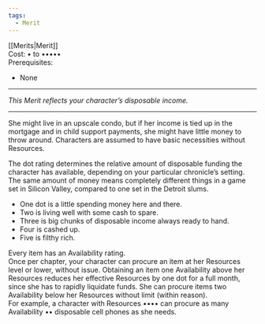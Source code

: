 ```yaml
---
tags:
  - Merit
---
```


[[Merits|Merit]]\
Cost: • to •••••\
Prerequisites:
- None

---

_This Merit reflects your character’s disposable income._

---

She might live in an upscale condo, but if her income is tied up in the mortgage and in child support payments, she might have little money to throw around. Characters are assumed to have basic necessities without Resources.

The dot rating determines the relative amount of disposable funding the character has available, depending on your particular chronicle’s setting. The same amount of money means completely different things in a game set in Silicon Valley, compared to one set in the Detroit slums.
- One dot is a little spending money here and there.
- Two is living well with some cash to spare.
- Three is big chunks of disposable income always ready to hand.
- Four is cashed up.
- Five is filthy rich.

Every item has an Availability rating.\
Once per chapter, your character can procure an item at her Resources level or lower, without issue. Obtaining an item one Availability above her Resources reduces her effective Resources by one dot for a full month, since she has to rapidly liquidate funds. She can procure items two Availability below her Resources without limit (within reason).\
For example, a character with Resources •••• can procure as many Availability •• disposable cell phones as she needs.